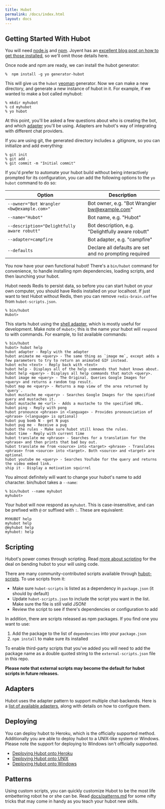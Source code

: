 ```yaml
---
title: Hubot
permalink: /docs/index.html
layout: docs
---
```


## Getting Started With Hubot

You will need [node.js](http://nodejs.org/) and [npm](https://npmjs.org/). Joyent has
an [excellent blog post on how to get those installed](http://joyent.com/blog/installing-node-and-npm), so we'll omit those details here.

Once node and npm are ready, we can install the hubot generator:

    %  npm install -g yo generator-hubot

This will give us the `hubot` [yeoman](http://yeoman.io/) generator. Now we
can make a new directory, and generate a new instance of hubot in it. For example, if
we wanted to make a bot called myhubot:


    % mkdir myhubot
    % cd myhubot
    % yo hubot

At this point, you'll be asked a few questions about who is creating the bot,
and which [adapter](/docs/adapters/) you'll be using. Adapters are hubot's way of
integrating with different chat providers.

If you are using git, the generated directory includes a .gitignore, so you can
initialize and add everything:

    % git init
    % git add .
    % git commit -m "Initial commit"

If you'd prefer to automate your hubot build without being interactively
prompted for its configuration, you can add the following options
to the `yo hubot` command to do so:

| Option                                      | Description
| ------------------------------------------- | -----------------------------------------------------
| `--owner="Bot Wrangler <bw@example.com>"`   | Bot owner, e.g. "Bot Wrangler <bw@example.com>"
| `--name="Hubot"`                            | Bot name, e.g. "Hubot"
| `--description="Delightfully aware robutt"` | Bot description, e.g. "Delightfully aware robutt"
| `--adapter=campfire`                        | Bot adapter, e.g. "campfire"
| `--defaults`                                | Declare all defaults are set and no prompting required

You now have your own functional hubot! There's a `bin/hubot`
command for convenience, to handle installing npm dependencies, loading scripts,
and then launching your hubot.

Hubot needs Redis to persist data, so before you can start hubot on your own computer, you should have Redis installed on your localhost. If just want to test Hubot without Redis, then you can remove `redis-brain.coffee` from `hubot-scripts.json`.

    % bin/hubot
    Hubot>

This starts hubot using the [shell adapter](/docs/adapters/shell/), which
is mostly useful for development. Make note of  `Hubot>`; this is the name your hubot will
`respond` to with commands. For example, to list available commands:

    % bin/hubot
    hubot> hubot help
    hubot adapter - Reply with the adapter
    hubot animate me <query> - The same thing as `image me`, except adds a few parameters to try to return an animated GIF instead.
    hubot echo <text> - Reply back with <text>
    hubot help - Displays all of the help commands that hubot knows about.
    hubot help <query> - Displays all help commands that match <query>.
    hubot image me <query> - The Original. Queries Google Images for <query> and returns a random top result.
    hubot map me <query> - Returns a map view of the area returned by `query`.
    hubot mustache me <query> - Searches Google Images for the specified query and mustaches it.
    hubot mustache me <url> - Adds a mustache to the specified URL.
    hubot ping - Reply with pong
    hubot pronounce <phrase> in <language> - Provides pronounciation of <phrase> (<language> is optional)
    hubot pug bomb N - get N pugs
    hubot pug me - Receive a pug
    hubot the rules - Make sure hubot still knows the rules.
    hubot time - Reply with current time
    hubot translate me <phrase> - Searches for a translation for the <phrase> and then prints that bad boy out.
    hubot translate me from <source> into <target> <phrase> - Translates <phrase> from <source> into <target>. Both <source> and <target> are optional
    hubot youtube me <query> - Searches YouTube for the query and returns the video embed link.
    ship it - Display a motivation squirrel

You almost definitely will want to change your hubot's name to add character. bin/hubot takes a `--name`:

    % bin/hubot --name myhubot
    myhubot>

Your hubot will now respond as `myhubot`. This is
case-insensitive, and can be prefixed with `@` or suffixed with `:`. These are equivalent:

    MYHUBOT help
    myhubot help
    @myhubot help
    myhubot: help

## Scripting

Hubot's power comes through scripting. Read [more about scripting](/docs/scripting/) for the deal on bending hubot to your will using code.

There are many community-contributed scripts available through [hubot-scripts](https://github.com/github/hubot-scripts). To use scripts from it:

* Make sure `hubot-scripts` is listed as a dependency in `package.json` (it should by default)
* Update `hubot-scripts.json` to include the script you want in the list. Make sure the file is still valid JSON!
* Review the script to see if there's dependencies or configuration to add

In addition, there are scripts released as npm packages. If you find one you want to use:

1. Add the package to the list of `dependencies` into your `package.json`
2. `npm install` to make sure its installed

To enable third-party scripts that you've added you will need to add the package
name as a double quoted string to the `external-scripts.json` file in this repo.

**Please note that external scripts may become the default for hubot scripts in future releases.**

## Adapters

Hubot uses the adapter pattern to support multiple chat-backends. Here is a [list of available adapters](/docs/adapters/), along with details on how to configure them.

## Deploying

You can deploy hubot to Heroku, which is the officially supported method.
Additionally you are able to deploy hubot to a UNIX-like system or Windows.
Please note the support for deploying to Windows isn't officially supported.

* [Deploying Hubot onto Heroku](/docs/deploying/heroku/)
* [Deploying Hubot onto UNIX](/docs/deploying/unix/)
* [Deploying Hubot onto Windows](/docs/deploying/windows/)

## Patterns

Using custom scripts, you can quickly customize Hubot to be the most life embettering robot he or she can be. Read [docs/patterns.md](/docs/patterns/) for some nifty tricks that may come in handy as you teach your hubot new skills.

